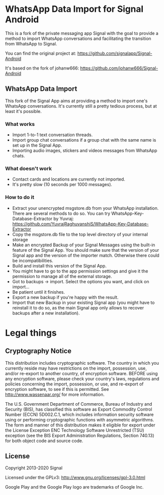 # WhatsApp Data Import for Signal Android

This is a fork of the private messaging app Signal with the goal to provide a method to import WhatsApp conversations and facilitating the transition from WhatsApp to Signal.

You can find the original project at: https://github.com/signalapp/Signal-Android

It's based on the fork of johanw666: https://github.com/johanw666/Signal-Android

## WhatsApp Data Import

This fork of the Signal App aims at providing a method to import one's WhatsApp conversations. It's currently still a pretty tedious process, but at least it's possible.

### What works

* Import 1-to-1 text conversation threads.
* Import group chat conversations if a group chat with the same name is set up in the Signal App.
* Importing audio images, stickers and videos messages from WhatsApp chats.

### What doesn't work

* Contact cards and locations are currently not imported.
* It's pretty slow (10 seconds per 1000 messages).

### How to do it

* Extract your unencrypted msgstore.db from your WhatsApp installation. There are several methods to do so. You can try WhatsApp-Key-Database-Extractor by Yuvraj: https://github.com/YuvrajRaghuvanshiS/WhatsApp-Key-Database-Extractor
* Copy the msgstore.db file to the top level directory of your internal storage
* Make an encrypted Backup of your Signal Messages using the built-in feature of the Signal App. You should make sure that the version of your Signal app and the version of the importer match. Otherwise there could be incompatibilities.
* Build and install this version of the Signal App.
* You might have to go to the app permission settings and give it the permission to manage all of the external storage.
* Got to backups -> import. Select the options you want, and click on import...
* Be patient until it finishes.
* Export a new backup if you're happy with the result.
* Import that new Backup in your existing Signal app (you might have to reinstall it to do so, as the main Signal app only allows to recover backups after a new installation).

# Legal things
## Cryptography Notice

This distribution includes cryptographic software. The country in which you currently reside may have restrictions on the import, possession, use, and/or re-export to another country, of encryption software.
BEFORE using any encryption software, please check your country's laws, regulations and policies concerning the import, possession, or use, and re-export of encryption software, to see if this is permitted.
See <http://www.wassenaar.org/> for more information.

The U.S. Government Department of Commerce, Bureau of Industry and Security (BIS), has classified this software as Export Commodity Control Number (ECCN) 5D002.C.1, which includes information security software using or performing cryptographic functions with asymmetric algorithms.
The form and manner of this distribution makes it eligible for export under the License Exception ENC Technology Software Unrestricted (TSU) exception (see the BIS Export Administration Regulations, Section 740.13) for both object code and source code.

## License

Copyright 2013-2020 Signal

Licensed under the GPLv3: http://www.gnu.org/licenses/gpl-3.0.html

Google Play and the Google Play logo are trademarks of Google Inc.
